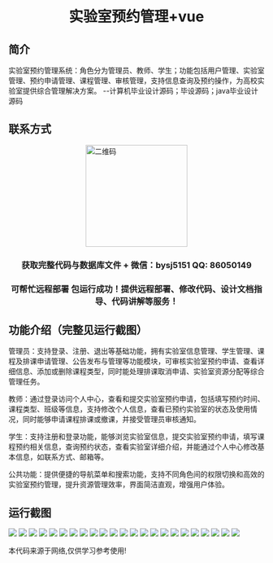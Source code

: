 <p><h1 align="center">实验室预约管理+vue</h1></p>

## 简介
实验室预约管理系统：角色分为管理员、教师、学生；功能包括用户管理、实验室管理、预约申请管理、课程管理、审核管理，支持信息查询及预约操作，为高校实验室提供综合管理解决方案。    --计算机毕业设计源码；毕设源码；java毕业设计源码


## 联系方式
<img src="https://bs-1329754181.cos.ap-shanghai.myqcloud.com/wx.jpg" alt="二维码" style="display: block; margin: 0 auto;" width="200px">
<p><h3 align="center">获取完整代码与数据库文件 + 微信：bysj5151 QQ: 86050149</h3></p>
<p><h3 align="center">可帮忙远程部署 包运行成功！提供远程部署、修改代码、设计文档指导、代码讲解等服务！</h3></p>

## 功能介绍（完整见运行截图）
管理员：支持登录、注册、退出等基础功能，拥有实验室信息管理、学生管理、课程及排课申请管理、公告发布与管理等功能模块，可审核实验室预约申请、查看详细信息、添加或删除课程类型，同时能处理排课取消申请、实验室资源分配等综合管理任务。

教师：通过登录访问个人中心，查看和提交实验室预约申请，包括填写预约时间、课程类型、班级等信息，支持修改个人信息，查看已预约实验室的状态及使用情况，同时能够申请课程排课或撤课，并接受管理员审核通知。

学生：支持注册和登录功能，能够浏览实验室信息，提交实验室预约申请，填写课程预约相关信息，查询预约状态，查看实验室详细介绍，并能通过个人中心修改基本信息，如联系方式、邮箱等。

公共功能：提供便捷的导航菜单和搜索功能，支持不同角色间的权限切换和高效的实验室预约管理，提升资源管理效率，界面简洁直观，增强用户体验。


## 运行截图
![](https://bs-1329754181.cos.ap-shanghai.myqcloud.com/ssm/LabReservationManagement/img/001.jpg)
![](https://bs-1329754181.cos.ap-shanghai.myqcloud.com/ssm/LabReservationManagement/img/002.jpg)
![](https://bs-1329754181.cos.ap-shanghai.myqcloud.com/ssm/LabReservationManagement/img/003.jpg)
![](https://bs-1329754181.cos.ap-shanghai.myqcloud.com/ssm/LabReservationManagement/img/004.jpg)
![](https://bs-1329754181.cos.ap-shanghai.myqcloud.com/ssm/LabReservationManagement/img/005.jpg)
![](https://bs-1329754181.cos.ap-shanghai.myqcloud.com/ssm/LabReservationManagement/img/006.jpg)
![](https://bs-1329754181.cos.ap-shanghai.myqcloud.com/ssm/LabReservationManagement/img/007.jpg)
![](https://bs-1329754181.cos.ap-shanghai.myqcloud.com/ssm/LabReservationManagement/img/008.jpg)
![](https://bs-1329754181.cos.ap-shanghai.myqcloud.com/ssm/LabReservationManagement/img/009.jpg)
![](https://bs-1329754181.cos.ap-shanghai.myqcloud.com/ssm/LabReservationManagement/img/010.jpg)
![](https://bs-1329754181.cos.ap-shanghai.myqcloud.com/ssm/LabReservationManagement/img/011.jpg)
![](https://bs-1329754181.cos.ap-shanghai.myqcloud.com/ssm/LabReservationManagement/img/012.jpg)
![](https://bs-1329754181.cos.ap-shanghai.myqcloud.com/ssm/LabReservationManagement/img/013.jpg)
![](https://bs-1329754181.cos.ap-shanghai.myqcloud.com/ssm/LabReservationManagement/img/014.jpg)
![](https://bs-1329754181.cos.ap-shanghai.myqcloud.com/ssm/LabReservationManagement/img/015.jpg)
![](https://bs-1329754181.cos.ap-shanghai.myqcloud.com/ssm/LabReservationManagement/img/016.jpg)
![](https://bs-1329754181.cos.ap-shanghai.myqcloud.com/ssm/LabReservationManagement/img/017.jpg)
![](https://bs-1329754181.cos.ap-shanghai.myqcloud.com/ssm/LabReservationManagement/img/018.jpg)
![](https://bs-1329754181.cos.ap-shanghai.myqcloud.com/ssm/LabReservationManagement/img/019.jpg)
![](https://bs-1329754181.cos.ap-shanghai.myqcloud.com/ssm/LabReservationManagement/img/020.jpg)
![](https://bs-1329754181.cos.ap-shanghai.myqcloud.com/ssm/LabReservationManagement/img/021.jpg)
![](https://bs-1329754181.cos.ap-shanghai.myqcloud.com/ssm/LabReservationManagement/img/022.jpg)
![](https://bs-1329754181.cos.ap-shanghai.myqcloud.com/ssm/LabReservationManagement/img/023.jpg)

<p>本代码来源于网络,仅供学习参考使用!</p>
